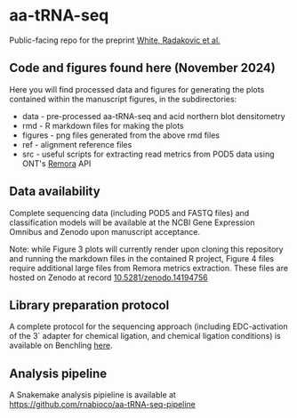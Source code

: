 # aa-tRNA-seq
Public-facing repo for the preprint [White, Radakovic et al.](https://www.biorxiv.org/content/10.1101/2024.11.18.623114v1)

## Code and figures found here (November 2024)
Here you will find processed data and figures for generating the plots contained within the manuscript figures, in the subdirectories:
* data - pre-processed aa-tRNA-seq and acid northern blot densitometry
* rmd - R markdown files for making the plots
* figures - png files generated from the above rmd files
* ref - alignment reference files
* src - useful scripts for extracting read metrics from POD5 data using ONT's [Remora](https://github.com/nanoporetech/remora) API

## Data availability
Complete sequencing data (including POD5 and FASTQ files) and classification models will be available at the NCBI Gene Expression Omnibus and Zenodo upon manuscript acceptance. 

Note: while Figure 3 plots will currently render upon cloning this repository and running the markdown files in the contained R project, Figure 4 files require additional large files from Remora metrics extraction. These files are hosted on Zenodo at record [10.5281/zenodo.14194756](https://zenodo.org/records/14194756?preview=1&token=eyJhbGciOiJIUzUxMiJ9.eyJpZCI6IjllZDk1ZjAwLTIyOTItNDUxOS1iYWExLTQ1YmZmZjVkMDcwZSIsImRhdGEiOnt9LCJyYW5kb20iOiI1MzhmYTVhNTBkOGRlMWRlZTIxYzU2NDBlOTYzNzZiOCJ9.coXl_i11qIhvO_14f8BOqw9aRY8YldSEDAWjdh5EQ8Az6rZeY2PiBuiZA3vngF5PPwYoTT1qwF8CmSYaw8p1lA)

## Library preparation protocol
A complete protocol for the sequencing approach (including EDC-activation of the 3´ adapter for chemical ligation, and chemical ligation conditions) is available on Benchling [here](https://benchling.com/protocols/1vXce4Gw/acylated-deacylated-trna-library-preparation-for-rna004-sequencing-final).

## Analysis pipeline

A Snakemake analysis pipieline is available at https://github.com/rnabioco/aa-tRNA-seq-pipeline

